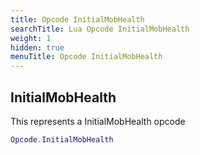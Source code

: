 ```yaml
---
title: Opcode InitialMobHealth
searchTitle: Lua Opcode InitialMobHealth
weight: 1
hidden: true
menuTitle: Opcode InitialMobHealth
---
```

## InitialMobHealth

This represents a InitialMobHealth opcode
```lua
Opcode.InitialMobHealth
```